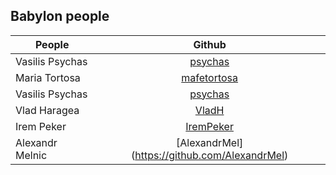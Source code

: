 ## Babylon people

| People        | Github        |
| ------------- |:-------------:| 
| Vasilis Psychas | [psychas](https://github.com/psychas/)
| Maria Tortosa | [mafetortosa](https://github.com/mafetortosa/)
| Vasilis Psychas | [psychas](https://github.com/psychas/)
| Vlad Haragea | [VladH](https://github.com/vladharagea)
| Irem Peker | [IremPeker](https://github.com/psychas/)
| Alexandr Melnic | [AlexandrMel] (https://github.com/AlexandrMel)
 